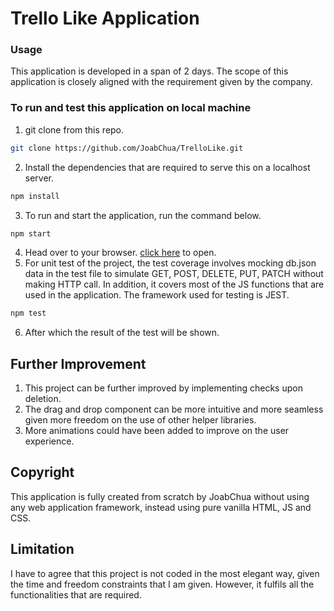 # Trello Like Application

### Usage

This application is developed in a span of 2 days. The scope of this application is closely aligned with the requirement given by the company.

### To run and test this application on local machine

1. git clone from this repo.
```bash
git clone https://github.com/JoabChua/TrelloLike.git
```
2. Install the dependencies that are required to serve this on a localhost server.
```bash
npm install
```
3. To run and start the application, run the command below.
```bash
npm start
```
4. Head over to your browser. [click here](http://localhost:8080) to open.
5. For unit test of the project, the test coverage involves mocking db.json data in the test file to simulate GET, POST, DELETE, PUT, PATCH without making HTTP call. In addition, it covers most of the JS functions that are used in the application. The framework used for testing is JEST. 
```bash
npm test
```
6. After which the result of the test will be shown. 

## Further Improvement

1. This project can be further improved by implementing checks upon deletion. 
2. The drag and drop component can be more intuitive and more seamless given more freedom on the use of other helper libraries. 
3. More animations could have been added to improve on the user experience.

## Copyright

This application is fully created from scratch by JoabChua without using any web application framework, instead using pure vanilla HTML, JS and CSS. 

## Limitation

I have to agree that this project is not coded in the most elegant way, given the time and freedom constraints that I am given. However, it fulfils all the functionalities that are required.